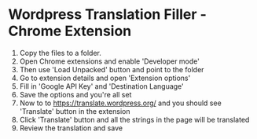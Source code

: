 # Wordpress Translation Filler - Chrome Extension

1. Copy the files to a folder.
2. Open Chrome extensions and enable 'Developer mode'
3. Then use 'Load Unpacked' button and point to the folder
4. Go to extension details and open 'Extension options'
5. Fill in 'Google API Key' and 'Destination Language'
6. Save the options and you're all set
7. Now to to https://translate.wordpress.org/ and you should see 'Translate' button in the extension
8. Click 'Translate' button and all the strings in the page will be translated
9. Review the translation and save

